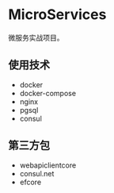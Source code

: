# MicroServices
微服务实战项目。

## 使用技术
* docker
* docker-compose
* nginx
* pgsql
* consul

## 第三方包
* webapiclientcore
* consul.net
* efcore
